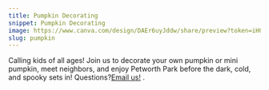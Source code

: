 ```yaml
---
title: Pumpkin Decorating
snippet: Pumpkin Decorating
image: https://www.canva.com/design/DAEr6uyJddw/share/preview?token=iH0GrqOaw6okJLg7oOpnuA&role=EDITOR&utm_content=DAEr6uyJddw&utm_campaign=designshare&utm_medium=link&utm_source=sharebutton
slug: pumpkin
---
```


Calling kids of all ages! Join us to decorate your own pumpkin or mini pumpkin, meet neighbors, and enjoy Petworth Park before the dark, cold, and spooky sets in!
Questions?<a href="mailto:friendsofpetworthpark@gmail.com">Email us!</a> .
